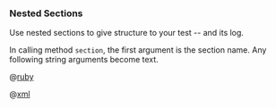 ### Nested Sections

Use nested sections to give structure to your test -- and its log.

In calling method ```section```, the first argument is the section name.  Any following string arguments become text.

@[ruby](example.rb)

@[xml](log.xml)
